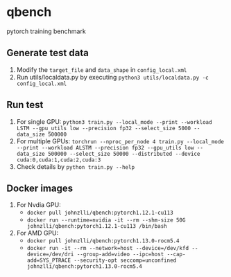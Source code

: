 # qbench
pytorch training benchmark

## Generate test data
1. Modify the `target_file` and `data_shape` in `config_local.xml`
2. Run utils/localdata.py by executing `python3 utils/localdata.py -c config_local.xml`

## Run test
1. For single GPU: `python3 train.py --local_mode --print --workload LSTM --gpu_utils low --precision fp32 --select_size 5000 --data_size 500000`
2. For multiple GPUs:  `torchrun --nproc_per_node 4 train.py --local_mode --print --workload ALSTM --precision fp32 --gpu_utils low --data_size 500000 --select_size 50000 --distributed --device cuda:0,cuda:1,cuda:2,cuda:3`
3. Check details by `python train.py --help`

## Docker images
1. For Nvdia GPU: 
    - `docker pull johnzlli/qbench:pytorch1.12.1-cu113`
    - `docker run --runtime=nvidia -it --rm --shm-size 50G johnzlli/qbench:pytorch1.12.1-cu113 /bin/bash`
2. For AMD GPU:
    - `docker pull johnzlli/qbench:pytorch1.13.0-rocm5.4`
    - `docker run -it --rm --network=host --device=/dev/kfd --device=/dev/dri --group-add=video --ipc=host --cap-add=SYS_PTRACE --security-opt seccomp=unconfined johnzlli/qbench:pytorch1.13.0-rocm5.4`
